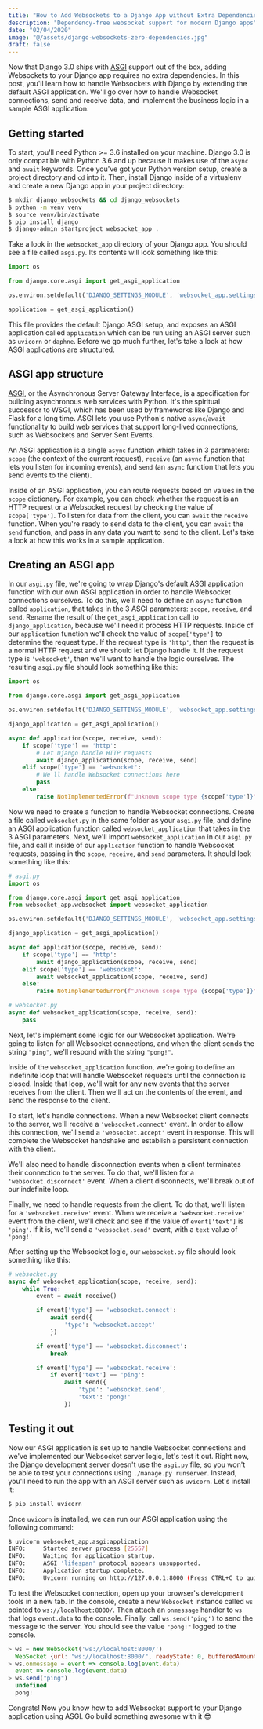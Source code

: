 ```yaml
---
title: "How to Add Websockets to a Django App without Extra Dependencies"
description: "Dependency-free websocket support for modern Django apps"
date: "02/04/2020"
image: "@/assets/django-websockets-zero-dependencies.jpg"
draft: false
---
```


Now that Django 3.0 ships with [ASGI](https://florimond.dev/blog/articles/2019/08/introduction-to-asgi-async-python-web/) support out of the box, adding Websockets to your Django app requires no extra dependencies. In this post, you'll learn how to handle Websockets with Django by extending the default ASGI application. We'll go over how to handle Websocket connections, send and receive data, and implement the business logic in a sample ASGI application.

## Getting started

To start, you'll need Python >= 3.6 installed on your machine. Django 3.0 is only compatible with Python 3.6 and up because it makes use of the `async` and `await` keywords. Once you've got your Python version setup, create a project directory and `cd` into it. Then, install Django inside of a virtualenv and create a new Django app in your project directory:

```bash
$ mkdir django_websockets && cd django_websockets
$ python -m venv venv
$ source venv/bin/activate
$ pip install django
$ django-admin startproject websocket_app .
```

Take a look in the `websocket_app` directory of your Django app. You should see a file called `asgi.py`. Its contents will look something like this:

```python
import os

from django.core.asgi import get_asgi_application

os.environ.setdefault('DJANGO_SETTINGS_MODULE', 'websocket_app.settings')

application = get_asgi_application()
```

This file provides the default Django ASGI setup, and exposes an ASGI application called `application` which can be run using an ASGI server such as `uvicorn` or `daphne`. Before we go much further, let's take a look at how ASGI applications are structured.

## ASGI app structure

[ASGI](https://florimond.dev/blog/articles/2019/08/introduction-to-asgi-async-python-web/), or the Asynchronous Server Gateway Interface, is a specification for building asynchronous web services with Python. It's the spiritual successor to WSGI, which has been used by frameworks like Django and Flask for a long time. ASGI lets you use Python's native `async`/`await` functionality to build web services that support long-lived connections, such as Websockets and Server Sent Events.

An ASGI application is a single `async` function which takes in 3 parameters: `scope` (the context of the current request), `receive` (an `async` function that lets you listen for incoming events), and `send` (an `async` function that lets you send events to the client).

Inside of an ASGI application, you can route requests based on values in the `scope` dictionary. For example, you can check whether the request is an HTTP request or a Websocket request by checking the value of `scope['type']`. To listen for data from the client, you can `await` the `receive` function. When you're ready to send data to the client, you can `await` the `send` function, and pass in any data you want to send to the client. Let's take a look at how this works in a sample application.

## Creating an ASGI app

In our `asgi.py` file, we're going to wrap Django's default ASGI application function with our own ASGI application in order to handle Websocket connections ourselves. To do this, we'll need to define an `async` function called `application`, that takes in the 3 ASGI parameters: `scope`, `receive`, and `send`. Rename the result of the `get_asgi_application` call to `django_application`, because we'll need it process HTTP requests. Inside of our `application` function we'll check the value of `scope['type']` to determine the request type. If the request type is `'http'`, then the request is a normal HTTP request and we should let Django handle it. If the request type is `'websocket'`, then we'll want to handle the logic ourselves. The resulting `asgi.py` file should look something like this:

```python
import os

from django.core.asgi import get_asgi_application

os.environ.setdefault('DJANGO_SETTINGS_MODULE', 'websocket_app.settings')

django_application = get_asgi_application()

async def application(scope, receive, send):
    if scope['type'] == 'http':
        # Let Django handle HTTP requests
        await django_application(scope, receive, send)
    elif scope['type'] == 'websocket':
        # We'll handle Websocket connections here
        pass
    else:
        raise NotImplementedError(f"Unknown scope type {scope['type']}")
```

Now we need to create a function to handle Websocket connections. Create a file called `websocket.py` in the same folder as your `asgi.py` file, and define an ASGI application function called `websocket_application` that takes in the 3 ASGI parameters. Next, we'll import `websocket_application` in our `asgi.py` file, and call it inside of our `application` function to handle Websocket requests, passing in the `scope`, `receive`, and `send` parameters. It should look something like this:

```python
# asgi.py
import os

from django.core.asgi import get_asgi_application
from websocket_app.websocket import websocket_application

os.environ.setdefault('DJANGO_SETTINGS_MODULE', 'websocket_app.settings')

django_application = get_asgi_application()

async def application(scope, receive, send):
    if scope['type'] == 'http':
        await django_application(scope, receive, send)
    elif scope['type'] == 'websocket':
        await websocket_application(scope, receive, send)
    else:
        raise NotImplementedError(f"Unknown scope type {scope['type']}")

# websocket.py
async def websocket_application(scope, receive, send):
    pass
```

Next, let's implement some logic for our Websocket application. We're going to listen for all Websocket connections, and when the client sends the string `"ping"`, we'll respond with the string `"pong!"`.

Inside of the `websocket_application` function, we're going to define an indefinite loop that will handle Websocket requests until the connection is closed. Inside that loop, we'll wait for any new events that the server receives from the client. Then we'll act on the contents of the event, and send the response to the client.

To start, let's handle connections. When a new Websocket client connects to the server, we'll receive a `'websocket.connect'` event. In order to allow this connection, we'll send a `'websocket.accept'` event in response. This will complete the Websocket handshake and establish a persistent connection with the client.

We'll also need to handle disconnection events when a client terminates their connection to the server. To do that, we'll listen for a `'websocket.disconnect'` event. When a client disconnects, we'll break out of our indefinite loop.

Finally, we need to handle requests from the client. To do that, we'll listen for a `'websocket.receive'` event. When we receive a `'websocket.receive'` event from the client, we'll check and see if the value of `event['text']` is `'ping'`. If it is, we'll send a `'websocket.send'` event, with a `text` value of `'pong!'`

After setting up the Websocket logic, our `websocket.py` file should look something like this:

```python
# websocket.py
async def websocket_application(scope, receive, send):
    while True:
        event = await receive()

        if event['type'] == 'websocket.connect':
            await send({
                'type': 'websocket.accept'
            })

        if event['type'] == 'websocket.disconnect':
            break

        if event['type'] == 'websocket.receive':
            if event['text'] == 'ping':
                await send({
                    'type': 'websocket.send',
                    'text': 'pong!'
                })
```

## Testing it out

Now our ASGI application is set up to handle Websocket connections and we've implemented our Websocket server logic, let's test it out. Right now, the Django development server doesn't use the `asgi.py` file, so you won't be able to test your connections using `./manage.py runserver`. Instead, you'll need to run the app with an ASGI server such as `uvicorn`. Let's install it:

```bash
$ pip install uvicorn
```

Once `uvicorn` is installed, we can run our ASGI application using the following command:

```bash
$ uvicorn websocket_app.asgi:application
INFO:     Started server process [25557]
INFO:     Waiting for application startup.
INFO:     ASGI 'lifespan' protocol appears unsupported.
INFO:     Application startup complete.
INFO:     Uvicorn running on http://127.0.0.1:8000 (Press CTRL+C to quit)
```

To test the Websocket connection, open up your browser's development tools in a new tab. In the console, create a new `Websocket` instance called `ws` pointed to `ws://localhost:8000/`. Then attach an `onmessage` handler to `ws` that logs `event.data` to the console. Finally, call `ws.send('ping')` to send the message to the server. You should see the value `"pong!"` logged to the console.

```javascript
> ws = new WebSocket('ws://localhost:8000/')
  WebSocket {url: "ws://localhost:8000/", readyState: 0, bufferedAmount: 0, onopen: null, onerror: null, …}
> ws.onmessage = event => console.log(event.data)
  event => console.log(event.data)
> ws.send("ping")
  undefined
  pong!
```

Congrats! Now you know how to add Websocket support to your Django application using ASGI. Go build something awesome with it 😎
